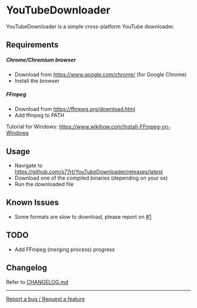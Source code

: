 # YouTubeDownloader
YouTubeDownloader is a simple cross-platform YouTube downloader.

## Requirements

##### Chrome/Chromium browser
- Download from https://www.google.com/chrome/ (for Google Chrome)
- Install the browser

##### FFmpeg
- Download from https://ffmpeg.org/download.html
- Add ffmpeg to PATH

Tutorial for Windows: https://www.wikihow.com/Install-FFmpeg-on-Windows

## Usage
- Navigate to https://github.com/s77rt/YouTubeDownloader/releases/latest
- Download one of the compiled binaries (depending on your os)
- Run the downloaded file

## Known Issues
- Some formats are slow to download, please report on [#1](https://github.com/s77rt/YouTubeDownloader/issues/1)

## TODO
- Add FFmpeg (merging process) progress

## Changelog
Refer to [CHANGELOG.md](https://github.com/s77rt/YouTubeDownloader/blob/master/CHANGELOG.md)

___
[Report a bug / Request a feature](https://github.com/s77rt/YouTubeDownloader/issues/new)
